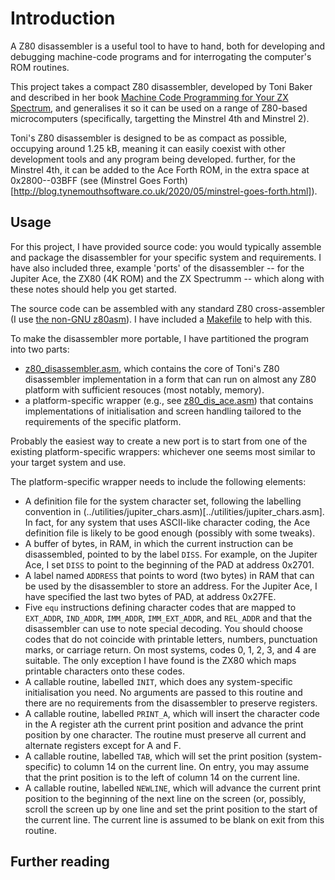 # Introduction

A Z80 disassembler is a useful tool to have to hand, both for developing and debugging machine-code programs and for interrogating the computer's ROM routines.

This project takes a compact Z80 disassembler, developed by Toni Baker and described in her book [Machine Code Programming for Your ZX Spectrum](https://ia600604.us.archive.org/view_archive.php?archive=/1/items/World_of_Spectrum_June_2017_Mirror/World%20of%20Spectrum%20June%202017%20Mirror.zip&file=World%20of%20Spectrum%20June%202017%20Mirror/sinclair/books/m/MasteringMachineCodeOnYourZXSpectrum.pdf), and generalises it so it can be used on a range of Z80-based microcomputers (specifically, targetting the Minstrel 4th and Minstrel 2).

Toni's Z80 disassembler is designed to be as compact as possible, occupying around 1.25 kB, meaning it can easily coexist with other development tools and any program being developed. further, for the Minstrel 4th, it can be added to the Ace Forth ROM, in the extra space at 0x2800--03BFF (see (Minstrel Goes Forth)[http://blog.tynemouthsoftware.co.uk/2020/05/minstrel-goes-forth.html]).


## Usage

For this project, I have provided source code: you would typically assemble and package the disassembler for your specific system and requirements. I have also included three, example 'ports' of the disassembler -- for the Jupiter Ace, the ZX80 (4K ROM) and the ZX Spectrumm -- which along with these notes should help you get started.

The source code can be assembled with any standard Z80 cross-assembler (I use [the non-GNU z80asm](https://savannah.nongnu.org/projects/z80asm/)). I have included a [Makefile](Makefile) to help with this.

To make the disassembler more portable, I have partitioned the program into two parts:

- [z80_disassembler.asm](z80_disassembler.asm), which contains the core of Toni's Z80 disassembler implementation in a form that can run on almost any Z80 platform with sufficient resouces (most notably, memory).
- a platform-specific wrapper (e.g., see [z80_dis_ace.asm](z80_dis_ace.asm)) that contains implementations of initialisation and screen handling tailored to the requirements of the specific platform.

Probably the easiest way to create a new port is to start from one of the existing platform-specific wrappers: whichever one seems most similar to your target system and use.

The platform-specific wrapper needs to include the following elements:
- A definition file for the system character set, following the labelling convention in (../utilities/jupiter_chars.asm)[../utilities/jupiter_chars.asm]. In fact, for any system that uses ASCII-like character coding, the Ace definition file is likely to be good enough (possibly with some tweaks).
- A buffer of bytes, in RAM, in which the current instruction can be disassembled, pointed to by the label `DISS`. For example, on the Jupiter Ace, I set `DISS` to point to the beginning of the PAD at address 0x2701.
- A label named `ADDRESS` that points to word (two bytes) in RAM that can be used by the disassembler to store an address. For the Jupiter Ace, I have specified the last two bytes of PAD, at address 0x27FE.
- Five `equ` instructions defining character codes that are mapped to `EXT_ADDR`, `IND_ADDR`, `IMM_ADDR`, `IMM_EXT_ADDR`, and `REL_ADDR` and that the disassembler can use to note special decoding. You should choose codes that do not coincide with printable letters, numbers, punctuation marks, or carriage return. On most systems, codes 0, 1, 2, 3, and 4 are suitable. The only exception I have found is the ZX80 which maps printable characters onto these codes.
- A callable routine, labelled `INIT`, which does any system-specific initialisation you need. No arguments are passed to this routine and there are no requirements from the disassembler to preserve registers.
- A callable routine, labelled `PRINT_A`, which will insert the character code in the A register ath the current print position and advance the print position by one character. The routine must preserve all current and alternate registers except for A and F.
- A callable routine, labelled `TAB`, which will set the print position (system-specific) to column 14 on the current line. On entry, you may assume that the print position is to the left of column 14 on the current line.
- A callable routine, labelled `NEWLINE`, which will advance the current print position to the beginning of the next line on the screen (or, possibly, scroll the screen up by one line and set the print position to the start of the current line. The current line is assumed to be blank on exit from this routine.


## Further reading

